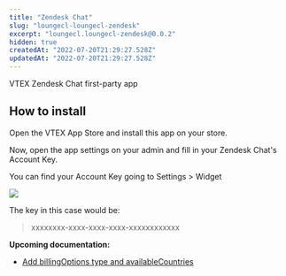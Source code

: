 ```yaml
---
title: "Zendesk Chat"
slug: "loungecl-loungecl-zendesk"
excerpt: "loungecl.loungecl-zendesk@0.0.2"
hidden: true
createdAt: "2022-07-20T21:29:27.528Z"
updatedAt: "2022-07-20T21:29:27.528Z"
---
```

VTEX Zendesk Chat first-party app

## How to install

Open the VTEX App Store and install this app on your store.

Now, open the app settings on your admin and fill in your Zendesk Chat's Account Key.

You can find your Account Key going to Settings > Widget

![](account-key.png)

The key in this case would be:
> xxxxxxxx-xxxx-xxxx-xxxx-xxxxxxxxxxxx


**Upcoming documentation:**

 - [Add billingOptions type and availableCountries](https://github.com/vtex-apps/zendesk-chat/pull/11)